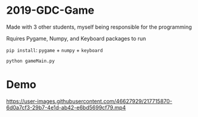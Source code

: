 # 2019-GDC-Game

Made with 3 other students, myself being responsible for the programming

Rquires Pygame, Numpy, and Keyboard packages to run

`pip install`: `pygame` + `numpy` + `keyboard`

`python gameMain.py`



# Demo

https://user-images.githubusercontent.com/46627929/217715870-6d0a7cf3-29b7-4e1d-ab42-e6bd5699cf79.mp4
